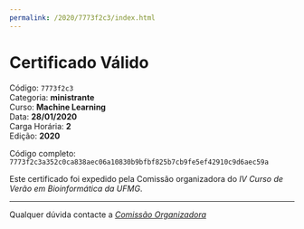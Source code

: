 ```yaml
---
permalink: /2020/7773f2c3/index.html
---
```


# Certificado Válido

Código: `7773f2c3`<br>
Categoria: **ministrante**<br>
Curso: **Machine Learning**<br>
Data: **28/01/2020**<br>
Carga Horária: **2**<br>
Edição: **2020**<br>


Código completo: `7773f2c3a352c0ca838aec06a10830b9bfbf825b7cb9fe5ef42910c9d6aec59a`


Este certificado foi expedido pela Comissão organizadora do *IV Curso de Verão em Bioinformática da UFMG*.

----

Qualquer dúvida contacte a [_Comissão Organizadora_](<mailto:cursobioinfoufmg@gmail.com$subject=[Certificados]>)

